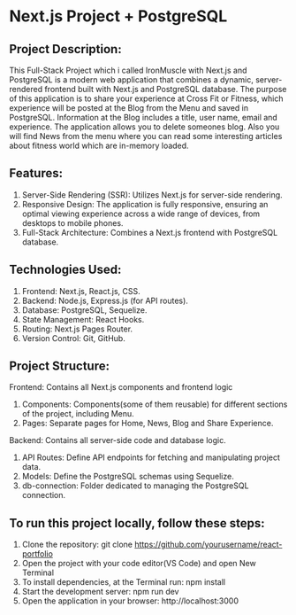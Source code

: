 # Next.js Project + PostgreSQL
## Project Description:
This Full-Stack Project which i called IronMuscle with Next.js and PostgreSQL is a modern web application that combines a dynamic, server-rendered frontend built with Next.js and PostgreSQL database. Тhe purpose of this application is to share your experience at Cross Fit or Fitness, which experience will be posted at the Blog from the Menu and saved in PostgreSQL. Information at the Blog includes a title, user name, email and experience. The application allows you to delete someones blog. Also you will find News from the menu where you can read some interesting articles about fitness world which are in-memory loaded.

## Features:
1. Server-Side Rendering (SSR): Utilizes Next.js for server-side rendering.
2. Responsive Design: The application is fully responsive, ensuring an optimal viewing experience across a wide range of devices, from desktops to mobile phones.  
3. Full-Stack Architecture: Combines a Next.js frontend with PostgreSQL database.

## Technologies Used:
1. Frontend: Next.js, React.js, CSS.
2. Backend: Node.js, Express.js (for API routes).
3. Database: PostgreSQL, Sequelize.
4. State Management: React Hooks.
5. Routing: Next.js Pages Router.
6. Version Control: Git, GitHub.

## Project Structure:
Frontend: Contains all Next.js components and frontend logic
 1. Components: Components(some of them reusable) for different sections of the project, including Menu.
 2. Pages: Separate pages for Home, News, Blog and Share Experience.

Backend: Contains all server-side code and database logic.
 1. API Routes: Define API endpoints for fetching and manipulating project data.
 2. Models: Define the PostgreSQL schemas using Sequelize.
 3. db-connection: Folder dedicated to managing the PostgreSQL connection.

## To run this project locally, follow these steps:
1. Clone the repository: git clone https://github.com/yourusername/react-portfolio
2. Open the project with your code editor(VS Code) and open New Terminal
3. To install dependencies, at the Terminal run: npm install
4. Start the development server: npm run dev
5. Open the application in your browser: http://localhost:3000 
